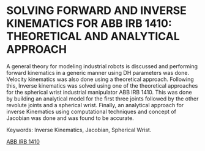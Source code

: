 # SOLVING FORWARD AND INVERSE KINEMATICS FOR ABB IRB 1410: THEORETICAL AND ANALYTICAL APPROACH

A general theory for modeling industrial robots is discussed and performing forward kinematics in a generic manner using DH parameters was done. Velocity kinematics was also done using a theoretical approach. Following this, Inverse kinematics was solved using one of the theoretical approaches for the spherical wrist industrial manipulator ABB IRB 1410. This was done by building an analytical model for the first three joints followed by the other revolute joints and a spherical wrist. Finally, an analytical approach for inverse Kinematics using computational techniques and concept of Jacobian was done and was found to be accurate. 

Keywords: Inverse Kinematics, Jacobian, Spherical Wrist.

[ABB IRB 1410](ABB%20IRB%201410.jpeg)
